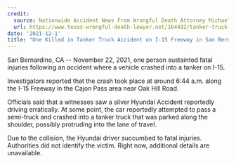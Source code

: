 ```yaml
---
credit:
  source: Nationwide Accident News From Wrongful Death Attorney Michael Grossman
  url: https://www.texas-wrongful-death-lawyer.net/164492/tanker-truck-accident-cajon-pass-san-bernardino-ca-i-15.htm
date: '2021-12-1'
title: "One Killed in Tanker Truck Accident on I-15 Freeway in San Bernardino, CA"
---
```

San Bernardino, CA -- November 22, 2021, one person sustainted fatal injuries following an accident where a vehicle crashed into a tanker on I-15.

Investigators reported that the crash took place at around 6:44 a.m. along the I-15 Freeway in the Cajon Pass area near Oak Hill Road.

Officials said that a witnesses saw a silver Hyundai Accident reportedly driving erratically. At some point, the car reportedly attempted to pass a semi-truck and crashed into a tanker truck that was parked along the shoulder, possibly protruding into the lane of travel.

Due to the collision, the Hyundai driver succumbed to fatal injuries. Authorities did not identify the victim. Right now, additional details are unavailable.
